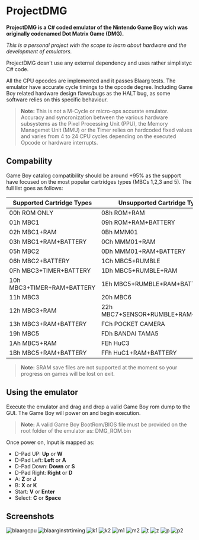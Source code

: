 # ProjectDMG

**ProjectDMG is a C# coded emulator of the Nintendo Game Boy wich was originally codenamed Dot Matrix Game (DMG).**

*This is a personal project with the scope to learn about hardware and the development of emulators.*

ProjectDMG dosn't use any external dependency and uses rather simplistyc C# code.

All the CPU opcodes are implemented and it passes Blaarg tests.
The emulator have accurate cycle timings to the opcode degree. Including Game Boy related hardware design flaws/bugs as the HALT bug, as some software relies on this specific behaviour.

> **Note:**  This is not a M-Cycle or micro-ops accurate emulator.
> Accuracy and syncronization between the various hardware subsystems as the Pixel Processing Unit (PPU), the Memory Managemet Unit (MMU) or the Timer relies on hardcoded fixed values and varies from 4 to 24 CPU cycles depending on the executed Opcode or hardware interrupts.

## Compability

Game Boy catalog compatibility should be around +95% as the support have focused on the most popular cartridges types (MBCs 1,2,3 and 5). The full list goes as follows:

|Supported Cartridge Types  | Unsupported Cartridge Types |
|--|--|
|00h  ROM ONLY  |  08h  ROM+RAM |
|01h  MBC1  |  09h  ROM+RAM+BATTERY |
|02h  MBC1+RAM  |   0Bh  MMM01|
|03h  MBC1+RAM+BATTERY  |  0Ch  MMM01+RAM |
|05h  MBC2  |  0Dh  MMM01+RAM+BATTERY |
|06h  MBC2+BATTERY  | 1Ch  MBC5+RUMBLE |
|0Fh  MBC3+TIMER+BATTERY  | 1Dh  MBC5+RUMBLE+RAM |
|10h  MBC3+TIMER+RAM+BATTERY  | 1Eh  MBC5+RUMBLE+RAM+BATTERY |
|11h  MBC3  | 20h  MBC6 |
|12h  MBC3+RAM  | 22h  MBC7+SENSOR+RUMBLE+RAM+BATTERY |
|13h  MBC3+RAM+BATTERY  | FCh  POCKET CAMERA |
|19h  MBC5  | FDh  BANDAI TAMA5 |
|1Ah  MBC5+RAM  | FEh  HuC3 |
|1Bh  MBC5+RAM+BATTERY  |  FFh  HuC1+RAM+BATTERY |

> **Note:**  SRAM save files are not supported at the moment so your progress on games will be lost on exit.


## Using the emulator

Execute the emulator and drag and drop a valid Game Boy rom dump to the GUI. The Game Boy will power on and begin execution.

> **Note:**  A valid Game Boy BootRom/BIOS file must be provided on the root folder of the emulator as: DMG_ROM.bin
 
Once power on, Input is mapped as:

* D-Pad UP: **Up** or **W**
* D-Pad Left: **Left** or **A**
* D-Pad Down: **Down** or **S**
* D-Pad Right: **Right** or **D**
* A: **Z** or **J**
* B: **X** or **K**
* Start: **V** or **Enter**
* Select: **C** or **Space**

## Screenshots

![blaargcpu](https://user-images.githubusercontent.com/28767885/50447289-692f0680-091a-11e9-92b6-583e7262658e.PNG)
![blaarginstrtiming](https://user-images.githubusercontent.com/28767885/50447290-692f0680-091a-11e9-9937-b4f23bd6d169.PNG)
![k1](https://user-images.githubusercontent.com/28767885/50447291-69c79d00-091a-11e9-89fd-c1931b37e30d.PNG)
![k2](https://user-images.githubusercontent.com/28767885/50447293-69c79d00-091a-11e9-927a-090f098f542b.PNG)
![m1](https://user-images.githubusercontent.com/28767885/50447294-69c79d00-091a-11e9-9965-e5ded1888aa2.PNG)
![m2](https://user-images.githubusercontent.com/28767885/50447295-69c79d00-091a-11e9-9780-82e5a8c8a90b.PNG)
![t](https://user-images.githubusercontent.com/28767885/50447296-6a603380-091a-11e9-9e2a-54b5c4d71b9f.PNG)
![z](https://user-images.githubusercontent.com/28767885/50447297-6a603380-091a-11e9-984b-c4a5ca9d20c3.PNG)
![p](https://user-images.githubusercontent.com/28767885/50447298-6a603380-091a-11e9-9b6a-fde84205564d.PNG)
![p2](https://user-images.githubusercontent.com/28767885/50447299-6a603380-091a-11e9-86fe-4e50c70f0f3e.PNG)
